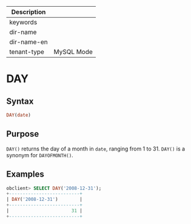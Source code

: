 | Description   |                 |
|---------------|-----------------|
| keywords      |                 |
| dir-name      |                 |
| dir-name-en   |                 |
| tenant-type   | MySQL Mode      |

# DAY

## Syntax

```sql
DAY(date)
```

## Purpose

`DAY()` returns the day of a month in `date`, ranging from 1 to 31. `DAY()` is a synonym for `DAYOFMONTH()`.

## Examples

```sql
obclient> SELECT DAY('2008-12-31');
+--------------------------+
| DAY('2008-12-31')        |
+--------------------------+
|                       31 |
+--------------------------+
```

